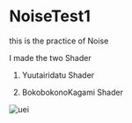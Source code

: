 # NoiseTest1

this is the practice of Noise

I made the two Shader

1. Yuutairidatu Shader

2. BokobokonoKagami Shader

![uei](https://github.com/RenYamagami/NoiseShaderTest/blob/master/gif/NoiseTest.gif "uei")



